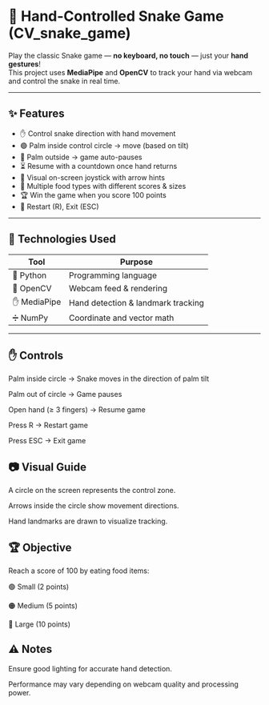 # 🐍 Hand-Controlled Snake Game (CV_snake_game)

Play the classic Snake game — **no keyboard, no touch** — just your **hand gestures**!  
This project uses **MediaPipe** and **OpenCV** to track your hand via webcam and control the snake in real time.

---

## ✨ Features

- ✋ Control snake direction with hand movement
- 🟢 Palm inside control circle → move (based on tilt)
- 🚫 Palm outside → game auto-pauses
- ⏳ Resume with a countdown once hand returns
- 🧠 Visual on-screen joystick with arrow hints
- 🍎 Multiple food types with different scores & sizes
- 🏆 Win the game when you score 100 points
- 🔁 Restart (R), Exit (ESC)

---

## 🧠 Technologies Used

| Tool       | Purpose                            |
|------------|-------------------------------------|
| 🐍 Python   | Programming language                |
| 🎥 OpenCV   | Webcam feed & rendering             |
| ✋ MediaPipe| Hand detection & landmark tracking  |
| ➗ NumPy    | Coordinate and vector math          |

---

## ✋ Controls
Palm inside circle → Snake moves in the direction of palm tilt

Palm out of circle → Game pauses

Open hand (≥ 3 fingers) → Resume game

Press R → Restart game

Press ESC → Exit game

## 📷 Visual Guide
A circle on the screen represents the control zone.

Arrows inside the circle show movement directions.

Hand landmarks are drawn to visualize tracking.

## 🏆 Objective
Reach a score of 100 by eating food items:

🟢 Small (2 points)

🟠 Medium (5 points)

🔴 Large (10 points)

## ⚠️ Notes
Ensure good lighting for accurate hand detection.

Performance may vary depending on webcam quality and processing power.
